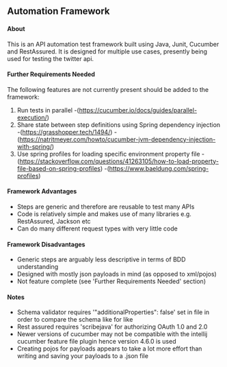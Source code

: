 ## Automation Framework

#### About

This is an API automation test framework built using Java, Junit, Cucumber and RestAssured. It is designed for multiple use cases, presently being used for testing the twitter api.

#### Further Requirements Needed

The following features are not currently present should be added to the framework:

1. Run tests in parallel -(https://cucumber.io/docs/guides/parallel-execution/)
2. Share state between step definitions using Spring dependency injection -(https://grasshopper.tech/1494/) -(https://natritmeyer.com/howto/cucumber-jvm-dependency-injection-with-spring/)
3. Use spring profiles for loading specific environment property file -(https://stackoverflow.com/questions/41263105/how-to-load-property-file-based-on-spring-profiles) -(https://www.baeldung.com/spring-profiles)

#### Framework Advantages

- Steps are generic and therefore are reusable to test many APIs
- Code is relatively simple and makes use of many libraries e.g. RestAssured, Jackson etc
- Can do many different request types with very little code

#### Framework Disadvantages

- Generic steps are arguably less descriptive in terms of BDD understanding
- Designed with mostly json payloads in mind (as opposed to xml/pojos)
- Not feature complete (see 'Further Requirements Needed' section)


#### Notes

- Schema validator requires '"additionalProperties": false' set in file in order to compare the schema like for like
- Rest assured requires 'scribejava' for authorizing OAuth 1.0 and 2.0
- Newer versions of cucumber may not be compatible with the intellij cucumber feature file plugin hence version 4.6.0 is used
- Creating pojos for payloads appears to take a lot more effort than writing and saving your payloads to a .json file

